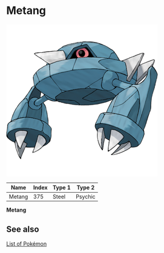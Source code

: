 # Metang


![Metang](images/375.png)

| **Name** | **Index** | **Type 1** | **Type 2** |
|----|----|----|----|
| Metang | 375 | Steel | Psychic  |

**Metang** 

## See also

[List of Pokémon](../pokemon.md)
